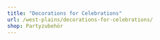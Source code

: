 ```yaml
---
title: "Decorations for Celebrations"
url: /west-plains/decorations-for-celebrations/
shop: Partyzubehör
---
```

